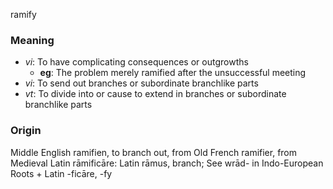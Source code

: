 ramify
### Meaning
+ _vi_: To have complicating consequences or outgrowths
    + __eg__: The problem merely ramified after the unsuccessful meeting
+ _vi_: To send out branches or subordinate branchlike parts
+ _vt_: To divide into or cause to extend in branches or subordinate branchlike parts

### Origin

Middle English ramifien, to branch out, from Old French ramifier, from Medieval Latin rāmificāre: Latin rāmus, branch; See wrād- in Indo-European Roots + Latin -ficāre, -fy
